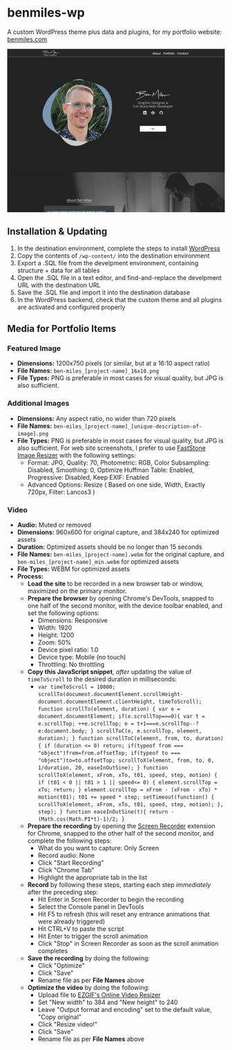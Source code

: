 # benmiles-wp
A custom WordPress theme plus data and plugins, for my portfolio website: [benmiles.com](https://benmiles.com/)

![This is an image](/wp-content/themes/benmiles-wp/screenshot.png)

## Installation & Updating
1. In the destination environment, complete the steps to install [WordPress](https://wordpress.org/)
2. Copy the contents of `/wp-content/` into the destination environment
3. Export a .SQL file from the develpment environment, containing structure + data for all tables
4. Open the .SQL file in a text editor, and find-and-replace the develpment URL with the destination URL
5. Save the .SQL file and import it into the destination database
6. In the WordPress backend, check that the custom theme and all plugins are activated and configured properly

## Media for Portfolio Items
### Featured Image
- **Dimensions:** 1200x750 pixels (or similar, but at a 16:10 aspect ratio)
- **File Names:** `ben-miles_[project-name]_16x10.png`
- **File Types:** PNG is preferable in most cases for visual quality, but JPG is also sufficient. 
### Additional Images
- **Dimensions:** Any aspect ratio, no wider than 720 pixels
- **File Names:** `ben-miles_[project-name]_[unique-description-of-image].png`
- **File Types:** PNG is preferable in most cases for visual quality, but JPG is also sufficient. For web site screenshots, I prefer to use [FastStone Image Resizer](https://www.faststone.org/FSResizerDownload.htm) with the following settings:
  - Format: JPG, Quality: 70, Photometric: RGB, Color Subsampling: Disabled, Smoothing: 0, Optimize Huffman Table: Enabled, Progressive: Disabled, Keep EXIF: Enabled
  - Advanced Options: Resize ( Based on one side, Width, Exactly 720px, Filter: Lancos3 )
### Video
- **Audio:** Muted or removed
- **Dimensions:** 960x600 for original capture, and 384x240 for optimized assets
- **Duration:** Optimized assets should be no longer than 15 seconds
- **File Names:** `ben-miles_[project-name].webm` for the original capture, and `ben-miles_[project-name]_min.webm` for optimized assets
- **File Types:** WEBM for optimized assets
- **Process:**
  - **Load the site** to be recorded in a new browser tab or window, maximized on the primary monitor.
  - **Prepare the browser** by opening Chrome's DevTools, snapped to one half of the second monitor, with the device toolbar enabled, and set the following options:
    - Dimensions: Responsive
    - Width: 1920
    - Height: 1200
    - Zoom: 50%
    - Device pixel ratio: 1.0
    - Device type: Mobile (no touch)
    - Throttling: No throttling
  - **Copy this JavaScript snippet**, *after* updating the value of `timeToScroll` to the desired duration in milliseconds:
    - `
    var timeToScroll = 10000;
    scrollTo(document.documentElement.scrollHeight-document.documentElement.clientHeight, timeToScroll);
    function scrollTo(element, duration) {
      var e = document.documentElement;
        if(e.scrollTop===0){
            var t = e.scrollTop;
            ++e.scrollTop;
            e = t+1===e.scrollTop--?e:document.body;
        }
        scrollToC(e, e.scrollTop, element, duration);
    }
    function scrollToC(element, from, to, duration) {
        if (duration <= 0) return;
        if(typeof from === "object")from=from.offsetTop;
        if(typeof to === "object")to=to.offsetTop;
        scrollToX(element, from, to, 0, 1/duration, 20, easeInOutSine);
    }
    function scrollToX(element, xFrom, xTo, t01, speed, step, motion) {
        if (t01 < 0 || t01 > 1 || speed<= 0) {
           element.scrollTop = xTo;
            return;
        }
      element.scrollTop = xFrom - (xFrom - xTo) * motion(t01);
      t01 += speed * step;
      setTimeout(function() {
        scrollToX(element, xFrom, xTo, t01, speed, step, motion);
      }, step);
    }
    function easeInOutSine(t){
      return -(Math.cos(Math.PI*t)-1)/2;
    }
    `
  - **Prepare the recording** by opening the [Screen Recorder](https://chrome.google.com/webstore/detail/screen-recorder/hniebljpgcogalllopnjokppmgbhaden) extension for Chrome, snapped to the other half of the second monitor, and complete the following steps:
    - What do you want to capture: Only Screen
    - Record audio: None
    - Click "Start Recording"
    - Click "Chrome Tab"
    - Highlight the appropriate tab in the list
  - **Record** by following these steps, starting each step *immediately* after the preceding step:
    - Hit Enter in Screen Recorder to begin the recording
    - Select the Console panel in DevTools
    - Hit F5 to refresh (this will reset any entrance animations that were already triggered)
    - Hit CTRL+V to paste the script
    - Hit Enter to trigger the scroll animation
    - Click "Stop" in Screen Recorder as soon as the scroll animation completes
  - **Save the recording** by doing the following:
    - Click "Optimize"
    - Click "Save"
    - Rename file as per **File Names** above
  - **Optimize the video** by doing the following:
    - Upload file to [EZGIF's Online Video Resizer](https://ezgif.com/resize-video)
    - Set "New width" to 384 and "New height" to 240
    - Leave "Output format and encoding" set to the default value, "Copy original"
    - Click "Resize video!"
    - Click "Save"
    - Rename file as per **File Names** above
